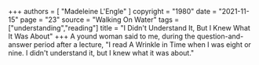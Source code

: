 +++
authors = [
  "Madeleine L'Engle"
]
copyright = "1980"
date = "2021-11-15"
page = "23"
source = "Walking On Water"
tags = ["understanding","reading"]
title = "I Didn't Understand It, But I Knew What It Was About"
+++
A yound woman said to me, during the question-and-answer period after a lecture, "I read A Wrinkle in Time when I was eight or nine. I didn't understand it, but I knew what it was about."
